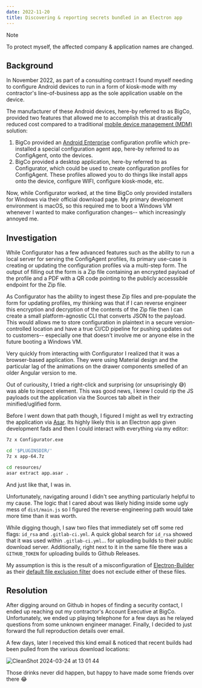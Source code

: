 ```yaml
---
date: 2022-11-20
title: Discovering & reporting secrets bundled in an Electron app
---
```


> [!NOTE]
> To protect myself, the affected company & application names are changed.

## Background

In November 2022, as part of a consulting contract I found myself needing to configure Android devices to run in a form of kiosk-mode with
my contractor's line-of-business app as the sole application usable on the device.

The manufacturer of these Android devices, here-by referred to as BigCo, provided two features that allowed me to accomplish this at drastically reduced cost
compared to a traditional [mobile device management (MDM)](https://en.wikipedia.org/wiki/Mobile_device_management) solution:

1. BigCo provided an [Android Enterprise](https://www.android.com/enterprise/) configuration profile which pre-installed a special configuration agent app, here-by referred to as ConfigAgent, onto the devices.
2. BigCo provided a desktop application, here-by referred to as Configurator, which could be used to create configuration profiles for ConfigAgent.
   These profiles allowed you to do things like install apps onto the device, configure WIFI, configure kiosk-mode, etc.

Now, while Configurator worked, at the time BigCo only provided installers for Windows via their official download page.
My primary development environment is macOS, so this required me to boot a Windows VM whenever I wanted to make configuration changes-- which increasingly annoyed me.

## Investigation

While Configurator has a few advanced features such as the ability to run a local server for serving the ConfigAgent profiles,
its primary use-case is creating or updating the configuration profiles via a multi-step form.
The output of filling out the form is a Zip file containing an encrypted payload of the profile and a PDF with a QR code pointing to the publicly accesssible endpoint for the Zip file.

As Configurator has the ability to ingest these Zip files and pre-populate the form for updating profiles, my thinking was that if I can reverse engineer this encryption and decryption of the contents of the Zip file then I can create a small platform-agnostic CLI that converts JSON to the payload.
This would allows me to store configuration in plaintext in a secure version-controlled location and have a true CI/CD pipeline for pushing updates out to customers-- especially one that doesn't involve me or anyone else in the future booting a Windows VM.

Very quickly from interacting with Configurator I realized that it was a browser-based application.
They were using Material design and the particular lag of the animations on the drawer components smelled of an older Angular version to me.

Out of curiousity, I tried a right-click and surprising (or unsuprisingly 😅) was able to inspect element.
This was good news, I knew I could rip the JS payloads out the application via the Sources tab albeit in their minified/uglified form.

Before I went down that path though, I figured I might as well try extracting the application via [Asar](https://github.com/electron/asar).
Its highly likely this is an Electron app given development fads and then I could interact with everything via my editor:

```sh
7z x Configurator.exe

cd '$PLUGINSDIR/'
7z x app-64.7z

cd resources/
asar extract app.asar .
```

And just like that, I was in.

Unfortunately, navigating around I didn't see anything particularly helpful to my cause.
The logic that I cared about was likely hiding inside some ugly mess of `dist/main.js` so I figured the reverse-engineering path would take more time than it was worth.

While digging though, I saw two files that immediately set off some red flags: `id_rsa` and `.gitlab-ci.yml`.
A quick global search for `id_rsa` showed that it was used within `.gitlab-ci.yml`... for uploading builds to their public download server.
Additionally, right next to it in the same file there was a `GITHUB_TOKEN` for uploading builds to Github Releases.

My assumption is this is the result of a misconfiguration of [Electron-Builder](https://github.com/electron-userland/electron-builder) as their [default file exclusion filter](https://www.electron.build/configuration/contents) does not exclude either of these files.

## Resolution

After digging around on Github in hopes of finding a security contact, I ended up reaching out my contractor's Account Executive at BigCo.
Unfortunately, we ended up playing telephone for a few days as he relayed questions from some unknown engineer manager.
Finally, I decided to just forward the full reproduction details over email.

A few days, later I received this kind email & noticed that recent builds had been pulled from the various download locations:

![CleanShot 2024-03-24 at 13 01 44](https://github.com/jonahgeorge/jonahgeorge/assets/2058205/cdaf7187-899a-4dbd-9c2f-5a1c3979bc27)

Those drinks never did happen, but happy to have made some friends over there 😂
